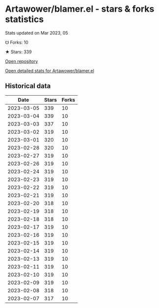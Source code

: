 # Artawower/blamer.el - stars & forks statistics

Stats updated on Mar 2023, 05

☋ Forks: 10

★ Stars: 339

[Open repository](https://github.com/Artawower/blamer.el)

[Open detailed stats for Artawower/blamer.el](https://reviewgithub.com/rep/Artawower/blamer.el)

## Historical data
| Date | Stars | Forks |
|------|-------|-------|
| 2023-03-05 | 339 | 10 | 
| 2023-03-04 | 339 | 10 | 
| 2023-03-03 | 337 | 10 | 
| 2023-03-02 | 319 | 10 | 
| 2023-03-01 | 320 | 10 | 
| 2023-02-28 | 320 | 10 | 
| 2023-02-27 | 319 | 10 | 
| 2023-02-26 | 319 | 10 | 
| 2023-02-24 | 319 | 10 | 
| 2023-02-23 | 319 | 10 | 
| 2023-02-22 | 319 | 10 | 
| 2023-02-21 | 319 | 10 | 
| 2023-02-20 | 318 | 10 | 
| 2023-02-19 | 318 | 10 | 
| 2023-02-18 | 318 | 10 | 
| 2023-02-17 | 319 | 10 | 
| 2023-02-16 | 319 | 10 | 
| 2023-02-15 | 319 | 10 | 
| 2023-02-14 | 319 | 10 | 
| 2023-02-13 | 319 | 10 | 
| 2023-02-11 | 319 | 10 | 
| 2023-02-10 | 319 | 10 | 
| 2023-02-09 | 319 | 10 | 
| 2023-02-08 | 318 | 10 | 
| 2023-02-07 | 317 | 10 | 

